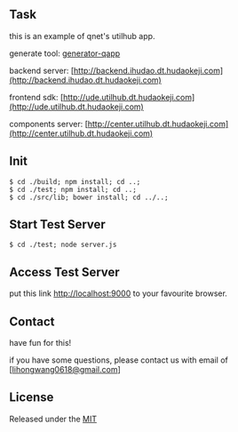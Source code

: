 Task
---
this is an example of qnet's utilhub app.

generate tool: [generator-qapp](https://github.com/honwlee/generator-qapp)

backend server: [http://backend.ihudao.dt.hudaokeji.com](http://backend.ihudao.dt.hudaokeji.com)

frontend sdk: [http://ude.utilhub.dt.hudaokeji.com](http://ude.utilhub.dt.hudaokeji.com)

components server: [http://center.utilhub.dt.hudaokeji.com](http://center.utilhub.dt.hudaokeji.com)

## Init

```
$ cd ./build; npm install; cd ..;
$ cd ./test; npm install; cd ..;
$ cd ./src/lib; bower install; cd ../..;
```

## Start Test Server

```
$ cd ./test; node server.js
```

## Access Test Server

put this link [http://localhost:9000](http://localhost:9000) to your favourite browser.


## Contact

have fun for this!

if you have some questions, please contact us with email of [lihongwang0618@gmail.com]


## License

Released under the [MIT](http://opensource.org/licenses/MIT)
